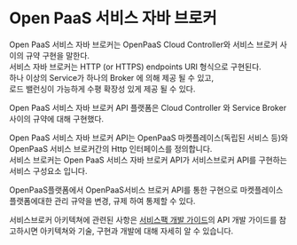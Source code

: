 # Open PaaS 서비스 자바 브로커
Open PaaS 서비스 자바 브로커는 OpenPaaS Cloud Controller와 서비스 브로커 사이의 규약 구현을 말한다.<br>
서비스 자바 브로커는 HTTP (or HTTPS) endpoints URI 형식으로 구현된다. <br>
하나 이상의 Service가 하나의 Broker 에 의해 제공 될 수 있고, <br>
로드 밸런싱이 가능하게 수평 확장성 있게 제공 될 수 있다.<br>

Open PaaS 서비스 자바 브로커 API 플랫폼은 Cloud Controller 와 Service Broker 사이의 규약에 대해 구현했다.

Open PaaS 서비스 자바 브로커 API는 OpenPaaS 마켓플레이스(독립된 서비스 등)와 OpenPaaS 서비스 브로커간의 Http 인터페이스를 정의합니다.<br>
서비스 브로커는 Open PaaS 서비스 자바 브로커 API가 서비스브로커 API를 구현하는 서비스 구성요소 입니다.

OpenPaaS플랫폼에서 OpenPaaS서비스 브로커 API를 통한 구현으로 마켓플레이스 플랫폼에대한 관리 규약을 변경, 규제 하여 통제할 수 있다.

서비스브로커 아키텍쳐에 관련된 사항은 
[서비스팩 개발 가이드](./Development-Guide/ServicePack_develope_guide.md)의 API 개발 가이드를 참고하시면 아키텍쳐와 기술, 구현과 개발에 대해 자세히 알 수 있습니다.
 